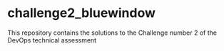 # challenge2_bluewindow
This repository contains the solutions to the Challenge number 2 of the DevOps technical assessment
